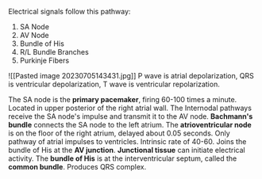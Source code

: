 Electrical signals follow this pathway:
1. SA Node
2. AV Node
3. Bundle of His
4. R/L Bundle Branches
5. Purkinje Fibers

![[Pasted image 20230705143431.jpg]]
P wave is atrial depolarization, QRS is ventricular depolarization, T wave is ventricular repolarization.

The SA node is the **primary pacemaker**, firing 60-100 times a minute. Located in upper posterior of the right atrial wall.
The Internodal pathways receive the SA node's impulse and transmit it to the AV node. **Bachmann's bundle** connects the SA node to the left atrium.
The **atrioventricular node** is on the floor of the right atrium, delayed about 0.05 seconds. Only pathway of atrial impulses to ventricles. Intrinsic rate of 40-60. Joins the bundle of His at the **AV junction**. **Junctional tissue** can initiate electrical activity.
The **bundle of His** is at the interventricular septum, called the **common bundle**. Produces QRS complex.